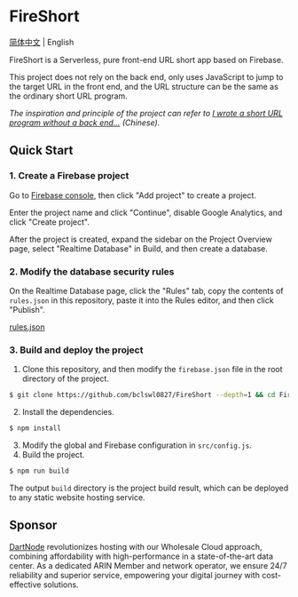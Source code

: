 # FireShort

[简体中文](https://github.com/bclswl0827/FireShort/blob/master/README.md) | English

FireShort is a Serverless, pure front-end URL short app based on Firebase.

This project does not rely on the back end, only uses JavaScript to jump to the target URL in the front end, and the URL structure can be the same as the ordinary short URL program.

*The inspiration and principle of the project can refer to [I wrote a short URL program without a back end...](https://ibcl.us/ShortLink-Firebase_20230626/) (Chinese).*

## Quick Start

### 1. Create a Firebase project

Go to [Firebase console](https://console.firebase.google.com/), then click "Add project" to create a project.

Enter the project name and click "Continue", disable Google Analytics, and click "Create project".

After the project is created, expand the sidebar on the Project Overview page, select "Realtime Database" in Build, and then create a database.

### 2. Modify the database security rules

On the Realtime Database page, click the "Rules" tab, copy the contents of `rules.json` in this repository, paste it into the Rules editor, and then click "Publish".

[rules.json](https://github.com/bclswl0827/FireShort/blob/master/rules.json)

### 3. Build and deploy the project

1. Clone this repository, and then modify the `firebase.json` file in the root directory of the project.
```bash
$ git clone https://github.com/bclswl0827/FireShort --depth=1 && cd FireShort
```
2. Install the dependencies.
```bash
$ npm install
```
3. Modify the global and Firebase configuration in `src/config.js`.
4. Build the project.
```bash
$ npm run build
```

The output `build` directory is the project build result, which can be deployed to any static website hosting service.

## Sponsor

[DartNode](https://dartnode.com) revolutionizes hosting with our Wholesale Cloud approach, combining affordability with high-performance in a state-of-the-art data center. As a dedicated ARIN Member and network operator, we ensure 24/7 reliability and superior service, empowering your digital journey with cost-effective solutions.
